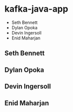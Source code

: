 # kafka-java-app
- Seth Bennett
- Dylan Opoka
- Devin Ingersoll
- Enid Maharjan

## Seth Bennett


## Dylan Opoka


## Devin Ingersoll


## Enid Maharjan
